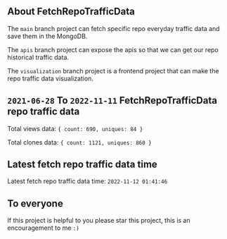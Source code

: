 ## About FetchRepoTrafficData

The `main` branch project can fetch specific repo everyday traffic data and save them in the MongoDB.

The `apis` branch project can expose the apis so that we can get our repo historical traffic data.

The `visualization` branch project is a frontend project that can make the repo traffic data visualization.

## `2021-06-28` To `2022-11-11` FetchRepoTrafficData repo traffic data

Total views data: `{ count: 690, uniques: 84 }`

Total clones data: `{ count: 1121, uniques: 860 }`

## Latest fetch repo traffic data time

Latest fetch repo traffic data time: `2022-11-12 01:41:46`

## To everyone

If this project is helpful to you please star this project, this is an encouragement to me `:)`



